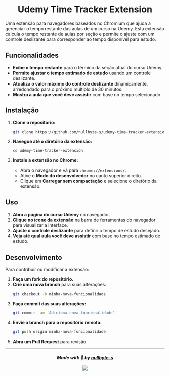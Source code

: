 <h1 align="center">Udemy Time Tracker Extension</h1>

Uma extensão para navegadores baseados no Chromium que ajuda a gerenciar o tempo restante das aulas de um curso na Udemy. Esta extensão calcula o tempo restante de aulas por seção e permite o ajuste com um controle deslizante para corresponder ao tempo disponível para estudo.

## Funcionalidades

- **Exibe o tempo restante** para o término da seção atual do curso Udemy.
- **Permite ajustar o tempo estimado de estudo** usando um controle deslizante.
- **Atualiza o valor máximo do controle deslizante** dinamicamente, arredondado para o próximo múltiplo de 30 minutos.
- **Mostra a aula que você deve assistir** com base no tempo selecionado.

## Instalação

1. **Clone o repositório:**
   ```bash
   git clone https://github.com/nullbyte-s/udemy-time-tracker-extension.git
   ```

2. **Navegue até o diretório da extensão:**
   ```bash
   cd udemy-time-tracker-extension
   ```

3. **Instale a extensão no Chrome:**
   - Abra o navegador e vá para `chrome://extensions/`.
   - Ative o **Modo do desenvolvedor** no canto superior direito.
   - Clique em **Carregar sem compactação** e selecione o diretório da extensão.

## Uso

1. **Abra a página do curso Udemy** no navegador.
2. **Clique no ícone da extensão** na barra de ferramentas do navegador para visualizar a interface.
3. **Ajuste o controle deslizante** para definir o tempo de estudo desejado.
4. **Veja até qual aula você deve assistir** com base no tempo estimado de estudo.

## Desenvolvimento

Para contribuir ou modificar a extensão:

1. **Faça um fork do repositório.**
2. **Crie uma nova branch** para suas alterações:
   ```bash
   git checkout -b minha-nova-funcionalidade
   ```
3. **Faça commit das suas alterações:**
   ```bash
   git commit -am 'Adiciona nova funcionalidade'
   ```
4. **Envie a branch para o repositório remoto:**
   ```bash
   git push origin minha-nova-funcionalidade
   ```
5. **Abra um Pull Request** para revisão.

-------------

<h5 align="center">
  Made with 💜 by <a href="https://github.com/nullbyte-s/">nullbyte-s</a><br>
  <a href="https://choosealicense.com/licenses/mit/"><br>
  <img src="https://img.shields.io/badge/License-MIT-green.svg">
  </a>
</h5>